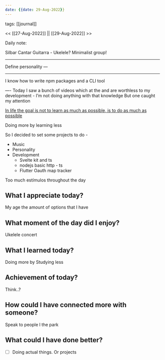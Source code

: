 ```yaml
---
date: {{date: 29-Aug-2022}}
---
```

tags: [[journal]]

<< [[27-Aug-2022]] || [[29-Aug-2022]] >>

Daily note:

Silbar 
Cantar
Guitarra - Ukelele?
Minimalist group!

----

Define personality —

----

I know how to write npm packages and a CLI tool



—-
Today I saw a bunch of videos which at the and are worthless to my development - I’m not doing anything with that knowledge 
But one caught my attention 

[In life the goal is not to learn as much as possible, is to do as much as possible](Quotes/In%20life%20the%20goal%20is%20not%20to%20learn%20as%20much%20as%20possible,%20is%20to%20do%20as%20much%20as%20possible.md)

Doing more by learning less

So I decided to set some projects to do -

- Music
- Personality
- Development
	- Svelte kit and ts
	- nodejs basic http - ts
	- Flutter Oauth map tracker

Too much estímulos throughout the day

## What I appreciate today? 
My age the amount of options that I have


## What moment of the day did I enjoy? 
Ukelele concert


##  What I learned today? 
Doing more by Studying less


## Achievement of today? 
Think..?


## How could I have connected more with someone? 
Speak to people l the park


## What could I have done better? 
- [ ] Doing actual things. Or projects